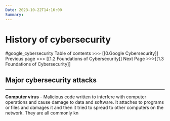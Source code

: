 ```yaml
---
Date: 2023-10-22T14:16:00
Summary:
---
```

#  History of cybersecurity
 #google_cybersecurity 
Table of contents >>> [[0.Google Cybersecurity]]
Previous page >>> [[1.2 Foundations of Cybersecurity]]
Next Page >>>[[1.3 Foundations of Cybersecurity]]

## Major cybersecurity attacks
---
**Computer virus** - Malicious code written to interfere with computer operations and cause damage to data and software. It attaches to programs or files and damages it and then it tried to spread to other computers on the network. 
They are all commonly kn

